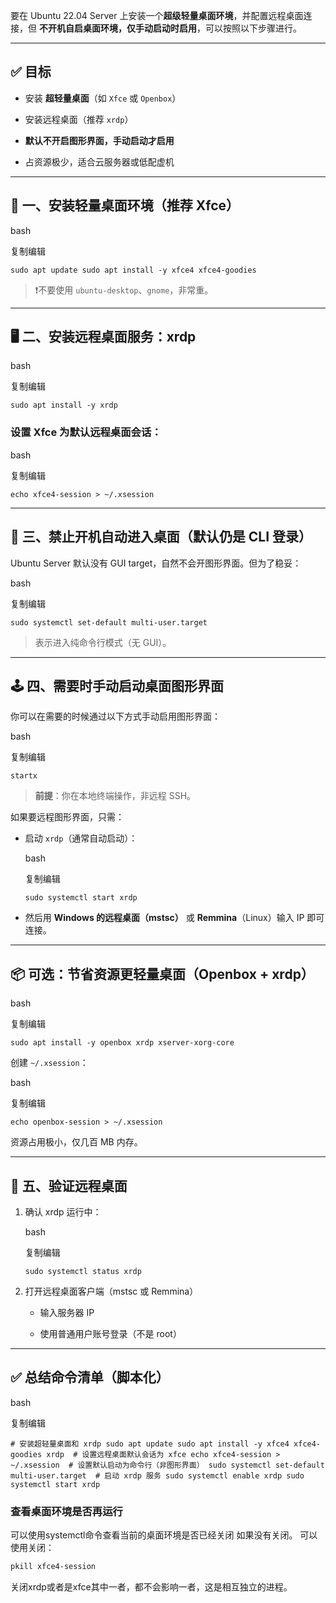 要在 Ubuntu 22.04 Server 上安装一个**超级轻量桌面环境**，并配置远程桌面连接，但 **不开机自启桌面环境，仅手动启动时启用**，可以按照以下步骤进行。

---

## ✅ 目标

- 安装 **超轻量桌面**（如 `Xfce` 或 `Openbox`）
    
- 安装远程桌面（推荐 `xrdp`）
    
- **默认不开启图形界面，手动启动才启用**
    
- 占资源极少，适合云服务器或低配虚机
    

---

## 🧱 一、安装轻量桌面环境（推荐 Xfce）

bash

复制编辑

`sudo apt update sudo apt install -y xfce4 xfce4-goodies`

> ❗不要使用 `ubuntu-desktop`、`gnome`，非常重。

---

## 🖥 二、安装远程桌面服务：xrdp

bash

复制编辑

`sudo apt install -y xrdp`

### 设置 Xfce 为默认远程桌面会话：

bash

复制编辑

`echo xfce4-session > ~/.xsession`

---

## 🔌 三、禁止开机自动进入桌面（默认仍是 CLI 登录）

Ubuntu Server 默认没有 GUI target，自然不会开图形界面。但为了稳妥：

bash

复制编辑

`sudo systemctl set-default multi-user.target`

> 表示进入纯命令行模式（无 GUI）。

---

## 🕹 四、需要时手动启动桌面图形界面

你可以在需要的时候通过以下方式手动启用图形界面：

bash

复制编辑

`startx`

> **前提**：你在本地终端操作，非远程 SSH。

如果要远程图形界面，只需：

- 启动 `xrdp`（通常自动启动）：
    
    bash
    
    复制编辑
    
    `sudo systemctl start xrdp`
    
- 然后用 **Windows 的远程桌面（mstsc）** 或 **Remmina**（Linux）输入 IP 即可连接。
    

---

## 📦 可选：节省资源更轻量桌面（Openbox + xrdp）

bash

复制编辑

`sudo apt install -y openbox xrdp xserver-xorg-core`

创建 `~/.xsession`：

bash

复制编辑

`echo openbox-session > ~/.xsession`

资源占用极小，仅几百 MB 内存。

---

## 🧪 五、验证远程桌面

1. 确认 xrdp 运行中：
    
    bash
    
    复制编辑
    
    `sudo systemctl status xrdp`
    
2. 打开远程桌面客户端（mstsc 或 Remmina）
    
    - 输入服务器 IP
        
    - 使用普通用户账号登录（不是 root）
        

---

## ✅ 总结命令清单（脚本化）

bash

复制编辑

`# 安装超轻量桌面和 xrdp sudo apt update sudo apt install -y xfce4 xfce4-goodies xrdp  # 设置远程桌面默认会话为 xfce echo xfce4-session > ~/.xsession  # 设置默认启动为命令行（非图形界面） sudo systemctl set-default multi-user.target  # 启动 xrdp 服务 sudo systemctl enable xrdp sudo systemctl start xrdp`


### 查看桌面环境是否再运行

可以使用systemctl命令查看当前的桌面环境是否已经关闭
如果没有关闭。
可以使用关闭：
```bash
pkill xfce4-session
```
关闭xrdp或者是xfce其中一者，都不会影响一者，这是相互独立的进程。
